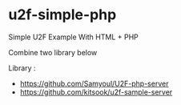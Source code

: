 # u2f-simple-php

Simple U2F Example With HTML + PHP

Combine two library below

Library : 
- https://github.com/Samyoul/U2F-php-server
- https://github.com/kitsook/u2f-sample-server
